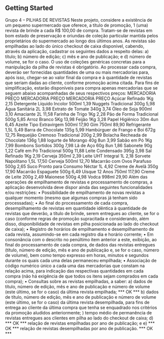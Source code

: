 ## Getting Started

Grupo 4 – PILHAS DE REVISTAS
Neste projeto, considere a existência de um pequeno supermercado que oferece, a título de promoção, 1 (uma) revista de brinde a
cada R$ 100,00 de compra. Tratam-se de revistas em bom estado de preservação e oriundas de coleção particular mantida pelos
proprietários do supermercado ao longo dos últimos anos. As revistas são empilhadas ao lado do único checkout de caixa disponível,
cabendo, através da aplicação, cadastrar os seguintes dados a respeito delas: a) título; b) número de edição; c) mês e ano de
publicação; e d) número de volume, se for o caso. O uso de coleções genéricas concretas para a manipulação da pilha de
revistas é obrigatório. Ao processar cada compra, deverão ser fornecidas quantidades de uma ou mais mercadorias para, após isso,
chegar-se ao valor final da compra e à quantidade de revistas que seriam dadas ao cliente, conforme promoção acima citada. Para
fins de simplificação, estarão disponíveis para compra apenas mercadorias que se seguem abaixo acompanhadas de seus respectivos
preços:
MERCADORIA PREÇO MERCADORIA PREÇO MERCADORIA PREÇO
Açúcar Refinado 1Kg 2,15 Detergente Líquido Incolor
500ml 1,39 Nuggets Tradicional 300g 5,98
Água Sanitária 2L 3,98 Extrato de Tomate 340g 3,74 Óleo de Soja 900ml 3,10
Amaciante 2L 11,58 Farinha de Trigo 1Kg 2,28 Pão de Forma Tradicional 500g 5,85
Arroz Branco 5Kg 13,98 Feijão 1Kg 3,28 Papel Higiênico 30m 4un 6,45
Azeite Tipo Extravirgem 500ml 17,90 Gim 750ml 89,90 Refrigerante 1,5L 5,49
Barra de Chocolate 135g 5,99 Hambúrguer de Frango e Boi
672g 12,75 Requeijão Cremoso Tradicional
200g 2,99
Bolacha Recheada de
Chocolate 136g 1,88 Iogurte de Morango 40g 8un 3,99 Sabão em Pó 1Kg 7,99
Bombons Sortidos 300g 7,98 Lã de Aço 60g 8un 1,86 Sabonete 90g 1,22
Café em Pó Tradicional 500g 11,88 Leite Condensado 395g 3,98 Sal Refinado 1Kg 2,19
Cerveja 350ml 2,39 Leite UHT Integral 1L 2,18 Sorvete Napolitano 1,5L 17,50
Cerveja 500ml 12,70 Macarrão com Ovos Parafuso
500g 2,65 Suco Pronto para Consumo
Néctar 1L 4,92
Creme de Avelã 350g 17,90 Macarrão Espaguete 500g 6,49 Uísque 12 Anos 750ml 117,90
Creme de Leite 200g 2,49 Maionese 500g 4,98 Vodca 998ml 29,90
Além das operações de empilhamento de revistas e processamento de compras, a aplicação desenvolvida deve dispor ainda das
seguintes funcionalidades e/ou restrições:
• Possibilidade de empilhamento de novas revistas a qualquer momento (mesmo que algumas compras já tenham sido
processadas);
• Ao final do processamento de cada compra, desempilhamento de revistas em quantidade idêntica à quantidade de revistas que
deverão, a título de brinde, serem entregues ao cliente, se for o caso (conforme regras de promoção supracitada e considerando,
além disso, disponibilidade de revistas em pilha posicionada ao lado do checkout de caixa);
• Registro de horários de empilhamento e desempilhamento de cada revista, assumindo-se em cada registro dia e horário
corrente;
• Em consonância com o descrito no penúltimo item anterior a este, exibição, ao final do processamento de cada compra, de
dados das revistas entregues (título, número de edição, mês e ano de publicação e, se for o caso, número de volume), bem como
tempo expresso em horas, minutos e segundos durante os quais cada uma delas permaneceu empilhada;
• Associação de código numérico único a cada uma das mercadorias que constam na relação acima, para indicação das
respectivas quantidades em cada compra (não há exigência de que todos os itens sejam comprados em cada compra);
• Consultas sobre as revistas empilhadas, a saber: a) dados de título, número de edição, mês e ano de publicação e número de
volume (este último, se for o caso) da última revista empilhada; *** OK *** b) dados de título, número de edição, mês e ano de publicação e
número de volume (este último, se for o caso) da última revista desempilhada, para fins de entrega ao cliente da última compra
que tenha se enquadrado nos critérios da promoção aludidos anteriormente;   ) tempo médio de permanência de revistas
entregues aos clientes em pilha ao lado do checkout de caixa;  d) *** OK *** relação de revistas empilhadas por ano de publicação; e e) *** OK *** 
relação de revistas desempilhadas por ano de publicação. *** OK *** 